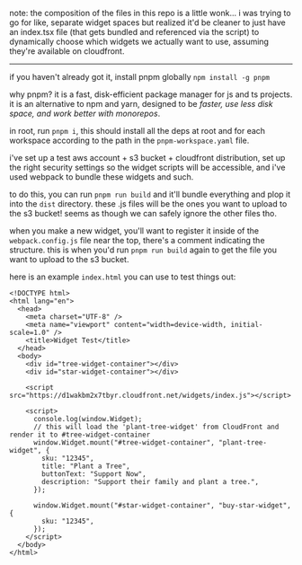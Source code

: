 note: the composition of the files in this repo is a little wonk... i was trying to go for like, separate widget spaces but realized it'd be cleaner to just have an index.tsx file (that gets bundled and referenced via the script) to dynamically choose which widgets we actually want to use, assuming they're available on cloudfront.

---

if you haven't already got it, install pnpm globally
`npm install -g pnpm`

why pnpm? it is a fast, disk-efficient package manager for js and ts projects. it is an alternative to npm and yarn, designed to be _faster, use less disk space, and work better with monorepos_.

in root, run `pnpm i`, this should install all the deps at root and for each workspace according to the path in the `pnpm-workspace.yaml` file.

i've set up a test aws account + s3 bucket + cloudfront distribution, set up the right security settings so the widget scripts will be accessible, and i've used webpack to bundle these widgets and such.

to do this, you can run `pnpm run build` and it'll bundle everything and plop it into the `dist` directory. these .js files will be the ones you want to upload to the s3 bucket! seems as though we can safely ignore the other files tho.

when you make a new widget, you'll want to register it inside of the `webpack.config.js` file near the top, there's a comment indicating the structure. this is when you'd run `pnpm run build` again to get the file you want to upload to the s3 bucket.

here is an example `index.html` you can use to test things out:

```
<!DOCTYPE html>
<html lang="en">
  <head>
    <meta charset="UTF-8" />
    <meta name="viewport" content="width=device-width, initial-scale=1.0" />
    <title>Widget Test</title>
  </head>
  <body>
    <div id="tree-widget-container"></div>
    <div id="star-widget-container"></div>

    <script src="https://d1wakbm2x7tbyr.cloudfront.net/widgets/index.js"></script>

    <script>
      console.log(window.Widget);
      // this will load the 'plant-tree-widget' from CloudFront and render it to #tree-widget-container
      window.Widget.mount("#tree-widget-container", "plant-tree-widget", {
        sku: "12345",
        title: "Plant a Tree",
        buttonText: "Support Now",
        description: "Support their family and plant a tree.",
      });

      window.Widget.mount("#star-widget-container", "buy-star-widget", {
        sku: "12345",
      });
    </script>
  </body>
</html>
```

